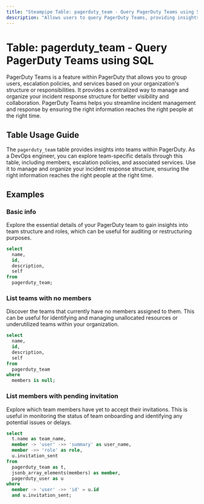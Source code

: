 ```yaml
---
title: "Steampipe Table: pagerduty_team - Query PagerDuty Teams using SQL"
description: "Allows users to query PagerDuty Teams, providing insights into team details, including team members, escalation policies, and associated services."
---
```


# Table: pagerduty_team - Query PagerDuty Teams using SQL

PagerDuty Teams is a feature within PagerDuty that allows you to group users, escalation policies, and services based on your organization's structure or responsibilities. It provides a centralized way to manage and organize your incident response structure for better visibility and collaboration. PagerDuty Teams helps you streamline incident management and response by ensuring the right information reaches the right people at the right time.

## Table Usage Guide

The `pagerduty_team` table provides insights into teams within PagerDuty. As a DevOps engineer, you can explore team-specific details through this table, including members, escalation policies, and associated services. Use it to manage and organize your incident response structure, ensuring the right information reaches the right people at the right time.

## Examples

### Basic info
Explore the essential details of your PagerDuty team to gain insights into team structure and roles, which can be useful for auditing or restructuring purposes.

```sql
select
  name,
  id,
  description,
  self
from
  pagerduty_team;
```

### List teams with no members
Discover the teams that currently have no members assigned to them. This can be useful for identifying and managing unallocated resources or underutilized teams within your organization.

```sql
select
  name,
  id,
  description,
  self
from
  pagerduty_team
where
  members is null;
```

### List members with pending invitation
Explore which team members have yet to accept their invitations. This is useful in monitoring the status of team onboarding and identifying any potential issues or delays.

```sql
select
  t.name as team_name,
  member -> 'user' ->> 'summary' as user_name,
  member ->> 'role' as role,
  u.invitation_sent
from
  pagerduty_team as t,
  jsonb_array_elements(members) as member,
  pagerduty_user as u
where
  member -> 'user' ->> 'id' = u.id
  and u.invitation_sent;
```